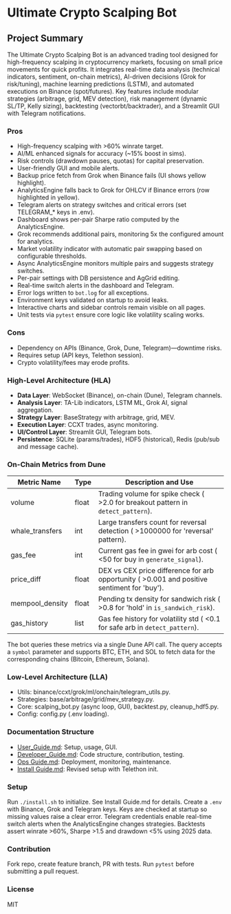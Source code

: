 # Ultimate Crypto Scalping Bot

## Project Summary
The Ultimate Crypto Scalping Bot is an advanced trading tool designed for high-frequency scalping in cryptocurrency markets, focusing on small price movements for quick profits. It integrates real-time data analysis (technical indicators, sentiment, on-chain metrics), AI-driven decisions (Grok for risk/tuning), machine learning predictions (LSTM), and automated executions on Binance (spot/futures). Key features include modular strategies (arbitrage, grid, MEV detection), risk management (dynamic SL/TP, Kelly sizing), backtesting (vectorbt/backtrader), and a Streamlit GUI with Telegram notifications.

### Pros
- High-frequency scalping with >60% winrate target.
- AI/ML enhanced signals for accuracy (~15% boost in sims).
- Risk controls (drawdown pauses, quotas) for capital preservation.
- User-friendly GUI and mobile alerts.
- Backup price fetch from Grok when Binance fails (UI shows yellow highlight).
- AnalyticsEngine falls back to Grok for OHLCV if Binance errors (row highlighted in yellow).
- Telegram alerts on strategy switches and critical errors (set TELEGRAM_* keys in .env).
- Dashboard shows per-pair Sharpe ratio computed by the AnalyticsEngine.
- Grok recommends additional pairs, monitoring 5x the configured amount for analytics.
- Market volatility indicator with automatic pair swapping based on configurable thresholds.
- Async AnalyticsEngine monitors multiple pairs and suggests strategy switches.
- Per-pair settings with DB persistence and AgGrid editing.
- Real-time switch alerts in the dashboard and Telegram.
- Error logs written to `bot.log` for all exceptions.
- Environment keys validated on startup to avoid leaks.
- Interactive charts and sidebar controls remain visible on all pages.
- Unit tests via `pytest` ensure core logic like volatility scaling works.

### Cons
- Dependency on APIs (Binance, Grok, Dune, Telegram)—downtime risks.
- Requires setup (API keys, Telethon session).
- Crypto volatility/fees may erode profits.

### High-Level Architecture (HLA)
- **Data Layer**: WebSocket (Binance), on-chain (Dune), Telegram channels.
- **Analysis Layer**: TA-Lib indicators, LSTM ML, Grok AI, signal aggregation.
- **Strategy Layer**: BaseStrategy with arbitrage, grid, MEV.
- **Execution Layer**: CCXT trades, async monitoring.
- **UI/Control Layer**: Streamlit GUI, Telegram bots.
- **Persistence**: SQLite (params/trades), HDF5 (historical), Redis (pub/sub and message cache).

### On-Chain Metrics from Dune
Metric Name | Type | Description and Use
----------- | ---- | ------------------------------------------------------------
volume | float | Trading volume for spike check ( >2.0 for breakout pattern in `detect_pattern`).
whale_transfers | int | Large transfers count for reversal detection ( >1000000 for 'reversal' pattern).
gas_fee | int | Current gas fee in gwei for arb cost ( <50 for buy in `generate_signal`).
price_diff | float | DEX vs CEX price difference for arb opportunity ( >0.001 and positive sentiment for 'buy').
mempool_density | float | Pending tx density for sandwich risk ( >0.8 for 'hold' in `is_sandwich_risk`).
gas_history | list | Gas fee history for volatility std ( <0.1 for safe arb in `detect_pattern`).

The bot queries these metrics via a single Dune API call. The query accepts a
`symbol` parameter and supports BTC, ETH, and SOL to fetch data for the
corresponding chains (Bitcoin, Ethereum, Solana).

### Low-Level Architecture (LLA)
- Utils: binance/ccxt/grok/ml/onchain/telegram_utils.py.
- Strategies: base/arbitrage/grid/mev_strategy.py.
- Core: scalping_bot.py (async loop, GUI), backtest.py, cleanup_hdf5.py.
- Config: config.py (.env loading).

### Documentation Structure
- [User_Guide.md](docs/User_Guide.md): Setup, usage, GUI.
- [Developer_Guide.md](docs/Developer_Guide.md): Code structure, contribution, testing.
- [Ops Guide.md](docs/Ops%20Guide.md): Deployment, monitoring, maintenance.
- [Install Guide.md](docs/Install%20Guide.md): Revised setup with Telethon init.

### Setup
Run `./install.sh` to initialize. See Install Guide.md for details.
Create a `.env` with Binance, Grok and Telegram keys. Keys are checked at
startup so missing values raise a clear error. Telegram credentials enable
real-time switch alerts when the AnalyticsEngine changes strategies. Backtests
assert winrate >60%, Sharpe >1.5 and drawdown <5% using 2025 data.

### Contribution
Fork repo, create feature branch, PR with tests.
Run `pytest` before submitting a pull request.

### License
MIT
